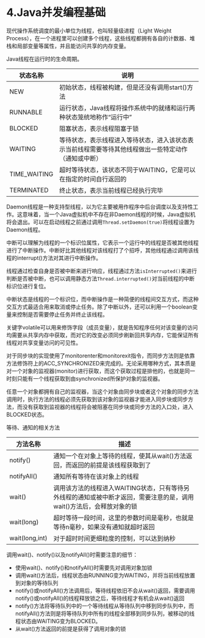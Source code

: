 # 4.Java并发编程基础

现代操作系统调度的最小单位为线程，也叫轻量级进程（Light Weight Process），在一个进程里可以创建多个线程，这些线程都拥有各自的计数器、堆栈和局部变量等属性，并且能访问共享的内存变量。

Java线程在运行时的生命周期。

| 状态名称     | 说明                                                         |
| ------------ | ------------------------------------------------------------ |
| NEW          | 初始状态，线程被构建，但是还没有调用start()方法              |
| RUNNABLE     | 运行状态，Java线程将操作系统中的就绪和运行两种状态笼统地称作“运行中” |
| BLOCKED      | 阻塞状态，表示线程阻塞于锁                                   |
| WAITING      | 等待状态，表示线程进入等待状态，进入该状态表示当前线程需要等待其他线程做出一些特定动作（通知或中断） |
| TIME_WAITING | 超时等待状态，该状态不同于WAITING，它是可以在指定的时间自行返回的 |
| TERMINATED   | 终止状态，表示当前线程已经执行完毕                           |

Daemon线程是一种支持型线程，以为它主要被用作程序中后台调度以及支持性工作。这意味着，当一个Java虚拟机中不存在非Daemon线程的时候，Java虚拟机将会退出。可以在启动线程之前通过调用``Thread.setDaemon(true)``将线程设置为Daemon线程。

中断可以理解为线程的一个标识位属性，它表示一个运行中的线程是否被其他线程进行了中断操作。中断好比其他线程对该线程打了个招呼，其他线程通过调用该线程的interrupt()方法对其进行中断操作。

线程通过检查自身是否被中断来进行响应，线程通过方法``isInterrupted()``来进行判断是否被中断，也可以调用静态方法``Thread.interrupted()``对当前线程的中断标识位进行复位。

中断状态是线程的一个标识位，而中断操作是一种简便的线程间交互方式，而这种交互方式最适合用来取消或停止任务。除了中断以外，还可以利用一个boolean变量来控制是否需要停止任务并终止该线程。

关键字volatile可以用来修饰字段（成员变量），就是告知程序任何对该变量的访问均需要从共享内存中获取，而对它的改变必须同步刷新回共享内存，它能保证所有线程对共享变量访问的可见性。

对于同步块的实现使用了monitorenter和monitorexit指令，而同步方法则是依靠方法修饰符上的ACC_SYNCHRONIZED来完成的。无论采用哪种方式，其本质是对一个对象的监视器(monitor)进行获取，而这个获取过程是排他的，也就是同一时刻只能有一个线程获取到由synchronized所保护对象的监视器。

任意一个对象都拥有自己的监视器，当这个对象由同步块或者这个对象的同步方法调用时，执行方法的线程必须先获取到该对象的监视器才能进入同步块或同步方法，而没有获取到监视器的线程将会被阻塞在同步块或同步方法的入口处，进入BLOCKED状态。

等待、通知的相关方法

| 方法名称       | 描述                                                         |
| -------------- | ------------------------------------------------------------ |
| notify()       | 通知一个在对象上等待的线程，使其从wait()方法返回，而返回的前提是该线程获取到了 |
| notifyAll()    | 通知所有等待在该对象上的线程                                 |
| wait()         | 调用该方法的线程进入WAITING状态，只有等待另外线程的通知或被中断才返回，需要注意的是，调用wait()方法后，会释放对象的锁 |
| wait(long)     | 超时等待一段时间，这里的参数时间是毫秒，也就是等待n毫秒，如果没有通知就超时返回 |
| wait(long,int) | 对于超时时间更细粒度的控制，可以达到纳秒                     |

调用wait()、notify()以及notifyAll()时需要注意的细节：

+ 使用wait()、notify()和notifyAll()时需要先对调用对象加锁
+ 调用wait()方法后，线程状态由RUNNING变为WAITING，并将当前线程放置到对象的等待队列
+ notify()或notifyAll()方法调用后，等待线程依旧不会从wait()返回，需要调用notify()或notifyAll()的线程释放锁之后，等待线程才有机会从wait()返回
+ notify()方法将等待队列中的一个等待线程从等待队列中移到同步队列中，而notifyAll()方法则是将等待队列中所有的线程全部移到同步队列，被移动的线程状态由WAITING变为BLOCKED。
+ 从wait()方法返回的前提是获得了调用对象的锁